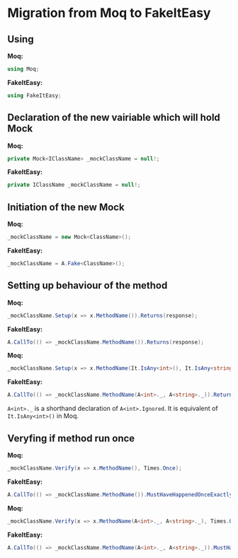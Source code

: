 # Migration from Moq to FakeItEasy

## Using
**Moq:**
```C#
using Moq; 
```

**FakeItEasy:**
```C#
using FakeItEasy;
```

## Declaration of the new vairiable which will hold Mock
**Moq:**
```C#
private Mock<IClassName> _mockClassName = null!; 
```

**FakeItEasy:**
```C#
private IClassName _mockClassName = null!;
```

## Initiation of the new Mock
**Moq:**
```C#
_mockClassName = new Mock<ClassName>();
```

**FakeItEasy:**
```C#
_mockClassName = A.Fake<ClassName>();
```

## Setting up behaviour of the method
**Moq:**
```C#
_mockClassName.Setup(x => x.MethodName()).Returns(response);
```

**FakeItEasy:**
```C#
A.CallTo(() => _mockClassName.MethodName()).Returns(response);
```

**Moq:**
```C#
_mockClassName.Setup(x => x.MethodName(It.IsAny<int>(), It.IsAny<string>())).Returns(response);
```

**FakeItEasy:**
```C#
A.CallTo(() => _mockClassName.MethodName(A<int>._, A<string>._)).Returns(response);
```

```A<int>._``` is a shorthand declaration of ```A<int>.Ignored```. It is equivalent of ```It.IsAny<int>()``` in Moq.

## Veryfing if method run once
**Moq:**
```C#
_mockClassName.Verify(x => x.MethodName(), Times.Once);
```

**FakeItEasy:**
```C#
A.CallTo(() => _mockClassName.MethodName()).MustHaveHappenedOnceExactly();
```

**Moq:**
```C#
_mockClassName.Verify(x => x.MethodName(A<int>._, A<string>._), Times.Once);
```

**FakeItEasy:**
```C#
A.CallTo(() => _mockClassName.MethodName(A<int>._, A<string>._)).MustHaveHappenedOnceExactly();
```
